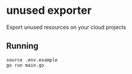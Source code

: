 # unused exporter
Export unused resources on your cloud projects

## Running
```
source .env.example
go run main.go
